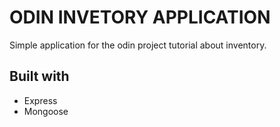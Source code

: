 # ODIN INVETORY APPLICATION 

Simple application for the odin project tutorial about inventory.

## Built with
- Express
- Mongoose
